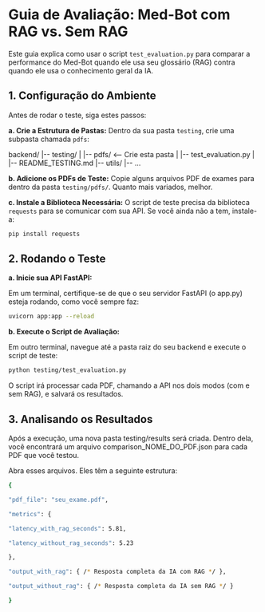 # Guia de Avaliação: Med-Bot com RAG vs. Sem RAG

Este guia explica como usar o script `test_evaluation.py` para comparar a performance do Med-Bot quando ele usa seu glossário (RAG) contra quando ele usa o conhecimento geral da IA.

## 1. Configuração do Ambiente

Antes de rodar o teste, siga estes passos:

**a. Crie a Estrutura de Pastas:**
Dentro da sua pasta `testing`, crie uma subpasta chamada `pdfs`:

backend/
|-- testing/
|   |-- pdfs/         <-- Crie esta pasta
|   |-- test_evaluation.py
|   |-- README_TESTING.md
|-- utils/
|-- ...

**b. Adicione os PDFs de Teste:**
Copie alguns arquivos PDF de exames para dentro da pasta `testing/pdfs/`. Quanto mais variados, melhor.

**c. Instale a Biblioteca Necessária:**
O script de teste precisa da biblioteca `requests` para se comunicar com sua API. Se você ainda não a tem, instale-a:

```bash
pip install requests
```

## 2. Rodando o Teste

**a. Inicie sua API FastAPI:**

Em um terminal, certifique-se de que o seu servidor FastAPI (o app.py) esteja rodando, como você sempre faz:


```bash
uvicorn app:app --reload
```

**b. Execute o Script de Avaliação:**

Em outro terminal, navegue até a pasta raiz do seu backend e execute o script de teste:

```bash
python testing/test_evaluation.py
```

O script irá processar cada PDF, chamando a API nos dois modos (com e sem RAG), e salvará os resultados.

## 3. Analisando os Resultados

Após a execução, uma nova pasta testing/results será criada. Dentro dela, você encontrará um arquivo comparison_NOME_DO_PDF.json para cada PDF que você testou.

Abra esses arquivos. Eles têm a seguinte estrutura:

```bash
{

"pdf_file": "seu_exame.pdf",

"metrics": {

"latency_with_rag_seconds": 5.81,

"latency_without_rag_seconds": 5.23

},

"output_with_rag": { /* Resposta completa da IA com RAG */ },

"output_without_rag": { /* Resposta completa da IA sem RAG */ }

}
```



